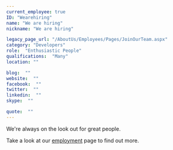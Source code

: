 ```yaml
---
current_employee: true
ID: "Wearehiring"
name: "We are hiring"
nickname: "We are hiring"

legacy_page_url: "/AboutUs/Employees/Pages/JoinOurTeam.aspx"
category: "Developers"
role:  "Enthusiastic People"
qualifications:  "Many"
location: ""

blog:  ""
website:  ""
facebook:  ""
twitter:  ""
linkedin:  ""
skype:  ""

quote:  ""
---
```


We're always on the look out for great people.

Take a look at our [employment](http://www.ssw.com.au/ssw/Employment/Employment.aspx) page to find out more.